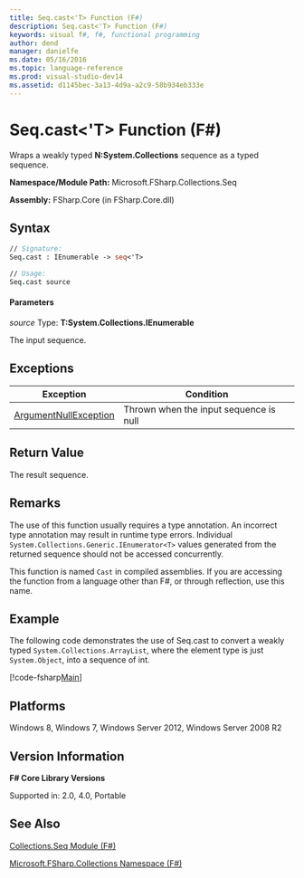 ```yaml
---
title: Seq.cast<'T> Function (F#)
description: Seq.cast<'T> Function (F#)
keywords: visual f#, f#, functional programming
author: dend
manager: danielfe
ms.date: 05/16/2016
ms.topic: language-reference
ms.prod: visual-studio-dev14
ms.assetid: d1145bec-3a13-4d9a-a2c9-58b934eb333e 
---
```


# Seq.cast<'T> Function (F#)

Wraps a weakly typed **N:System.Collections** sequence as a typed sequence.

**Namespace/Module Path:** Microsoft.FSharp.Collections.Seq

**Assembly:** FSharp.Core (in FSharp.Core.dll)


## Syntax

```fsharp
// Signature:
Seq.cast : IEnumerable -> seq<'T>

// Usage:
Seq.cast source
```

#### Parameters
*source*
Type: **T:System.Collections.IEnumerable**


The input sequence.

## Exceptions
|Exception|Condition|
|----|----|
|[ArgumentNullException](https://msdn.microsoft.com/library/system.argumentnullexception.aspx)|Thrown when the input sequence is null|

## Return Value

The result sequence.

## Remarks
The use of this function usually requires a type annotation. An incorrect type annotation may result in runtime type errors. Individual `System.Collections.Generic.IEnumerator<T>` values generated from the returned sequence should not be accessed concurrently.

This function is named `Cast` in compiled assemblies. If you are accessing the function from a language other than F#, or through reflection, use this name.

## Example

The following code demonstrates the use of Seq.cast to convert a weakly typed `System.Collections.ArrayList`, where the element type is just `System.Object`, into a sequence of int.

[!code-fsharp[Main](snippets/fssequences/snippet12.fs)]

## Platforms
Windows 8, Windows 7, Windows Server 2012, Windows Server 2008 R2


## Version Information
**F# Core Library Versions**

Supported in: 2.0, 4.0, Portable


## See Also
[Collections.Seq Module &#40;F&#35;&#41;](Collections.Seq-Module-%5BFSharp%5D.md)

[Microsoft.FSharp.Collections Namespace &#40;F&#35;&#41;](Microsoft.FSharp.Collections-Namespace-%5BFSharp%5D.md)